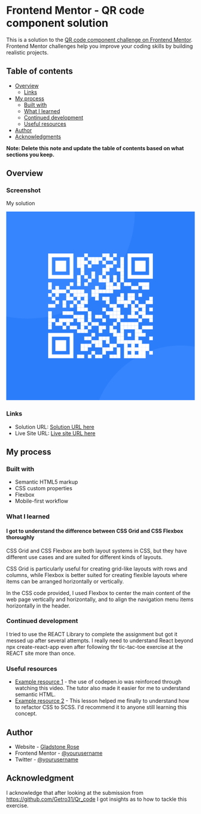 # Frontend Mentor - QR code component solution

This is a solution to the [QR code component challenge on Frontend Mentor](https://www.frontendmentor.io/challenges/qr-code-component-iux_sIO_H). Frontend Mentor challenges help you improve your coding skills by building realistic projects. 

## Table of contents

- [Overview](#overview)
  - [Links](#links)
- [My process](#my-process)
  - [Built with](#built-with)
  - [What I learned](#what-i-learned)
  - [Continued development](#continued-development)
  - [Useful resources](#useful-resources)
- [Author](#author)
- [Acknowledgments](#acknowledgments)

**Note: Delete this note and update the table of contents based on what sections you keep.**

## Overview

### Screenshot

My solution

![WEB](./image/image-qr-code.png)


### Links

- Solution URL: [Solution URL here](https://github.com/gladstone28/rose-qr-code/tree/main)
- Live Site URL: [Live site URL here](https://gladstone28.github.io/rose-qr-code/)

## My process

### Built with

- Semantic HTML5 markup
- CSS custom properties
- Flexbox
- Mobile-first workflow

### What I learned

#### I got to understand the difference between CSS Grid and CSS Flexbox thoroughly


CSS Grid and CSS Flexbox are both layout systems in CSS, but they have different use cases and are suited for different kinds of layouts.

CSS Grid is particularly useful for creating grid-like layouts with rows and columns, while Flexbox is better suited for creating flexible layouts where items can be arranged horizontally or vertically.

In the CSS code  provided, I used Flexbox to center the main content of the web page vertically and horizontally, and to align the navigation menu items horizontally in the header.


### Continued development

I tried to use the REACT Library to complete the assignment but got it messed up after several attempts. I really need to understand React beyond npx create-react-app  even after following thr tic-tac-toe
exercise at the REACT site more than once.

### Useful resources

- [Example resource 1](https://www.youtube.com/watch?v=Yf5K0XgXrRs) - the use of codepen.io was reinforced through watching this video. The tutor also made it easier for me to understand semantic HTML.
- [Example resource 2](https://www.codecademy.com/courses/learn-sass/projects/refactor-scss-1) - This lesson helped me finally to understand how to refactor CSS to SCSS. I'd recommend it to anyone still learning this concept.

## Author

- Website - [Gladstone Rose](https://gladstonerose.tech)
- Frontend Mentor - [@yourusername](https://www.frontendmentor.io/profile/gladstone28)
- Twitter - [@yourusername](https://www.twitter.com/gladdyus)


## Acknowledgment

I acknowledge that after looking at the submission from https://github.com/Getro31/Qr_code I got insights as to how to tackle this exercise.


